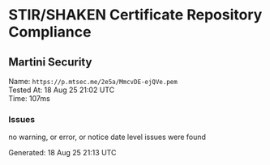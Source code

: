 # STIR/SHAKEN Certificate Repository Compliance

## Martini Security

Name: `https://p.mtsec.me/2e5a/MmcvDE-ejQVe.pem`\
Tested At: 18 Aug 25 21:02 UTC\
Time: 107ms

### Issues

no warning, or error, or notice date level issues were found

Generated: 18 Aug 25 21:13 UTC